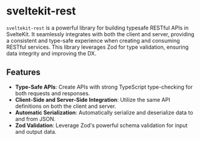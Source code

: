 # sveltekit-rest

`sveltekit-rest` is a powerful library for building typesafe RESTful APIs in SvelteKit. It seamlessly integrates with both the client and server, providing a consistent and type-safe experience when creating and consuming RESTful services. This library leverages Zod for type validation, ensuring data integrity and improving the DX.

## Features

- **Type-Safe APIs**: Create APIs with strong TypeScript type-checking for both requests and responses.
- **Client-Side and Server-Side Integration**: Utilize the same API definitions on both the client and server.
- **Automatic Serialization**: Automatically serialize and deserialize data to and from JSON.
- **Zod Validation**: Leverage Zod's powerful schema validation for input and output data.


